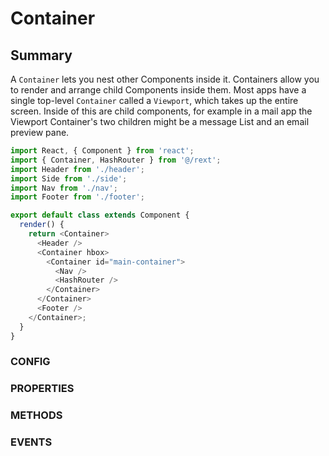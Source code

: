 # Container

## Summary

A `Container` lets you nest other Components inside it. Containers allow you to render and arrange child Components inside them. Most apps have a single top-level `Container` called a `Viewport`, which takes up the entire screen. Inside of this are child components, for example in a mail app the Viewport Container's two children might be a message List and an email preview pane.

```js
import React, { Component } from 'react';
import { Container, HashRouter } from '@/rext';
import Header from './header';
import Side from './side';
import Nav from './nav';
import Footer from './footer';

export default class extends Component {
  render() {
    return <Container>
      <Header />
      <Container hbox>
        <Container id="main-container">
          <Nav />
          <HashRouter />
        </Container>
      </Container>
      <Footer />
    </Container>;
  }
}
```

### CONFIG

### PROPERTIES

### METHODS

### EVENTS